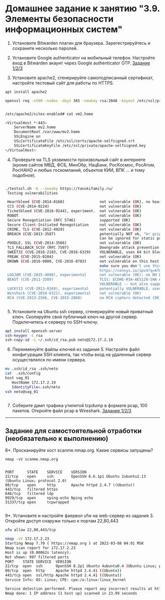 # Домашнее задание к занятию "3.9. Элементы безопасности информационных систем"

1. Установите Bitwarden плагин для браузера. Зарегестрируйтесь и сохраните несколько паролей.

2. Установите Google authenticator на мобильный телефон. Настройте вход в Bitwarden акаунт через Google authenticator OTP.
[Задание 1/2/3](https://drive.google.com/drive/folders/1AiA1nBJv7JQMGgo7nhXRtDZvsmLM2lIC)
3. Установите apache2, сгенерируйте самоподписанный сертификат, настройте тестовый сайт для работы по HTTPS.
```bash
apt install apache2

openssl req -x509 -nodes -days 365 -newkey rsa:2048 -keyout /etc/ssl/private/apache-selfsigned.key -out /etc/ssl/certs/apache-selfsigned.crt -subj "/C=RU/ST=Moscow/L=Moscow/O=Company Name/OU=Org/CN=www.vm2.home"


/etc/apache2/sites-enabled# cat vm2.home 

<VirtualHost *:443>   
	ServerName mv2.home    
	DocumentRoot /var/www/mv2.home   
	SSLEngine on   
	SSLCertificateFile /etc/ssl/certs/apache-selfsigned.crt   
	SSLCertificateKeyFile /etc/ssl/private/apache-selfsigned.key
</VirtualHost>


```
4. Проверьте на TLS уязвимости произвольный сайт в интернете (кроме сайтов МВД, ФСБ, МинОбр, НацБанк, РосКосмос, РосАтом, РосНАНО и любых госкомпаний, объектов КИИ, ВПК ... и тому подобное).
```bash

./testssl.sh -U --sneaky https://tanukifamily.ru/
 Testing vulnerabilities 

 Heartbleed (CVE-2014-0160)                not vulnerable (OK), no heartbeat extension
 CCS (CVE-2014-0224)                       not vulnerable (OK)
 Ticketbleed (CVE-2016-9244), experiment.  not vulnerable (OK)
 ROBOT                                     not vulnerable (OK)
 Secure Renegotiation (RFC 5746)           supported (OK)
 Secure Client-Initiated Renegotiation     not vulnerable (OK)
 CRIME, TLS (CVE-2012-4929)                not vulnerable (OK)
 BREACH (CVE-2013-3587)                    potentially NOT ok, "br gzip" HTTP compression detected. - only supplied "/" tested
                                           Can be ignored for static pages or if no secrets in the page
 POODLE, SSL (CVE-2014-3566)               not vulnerable (OK)
 TLS_FALLBACK_SCSV (RFC 7507)              Downgrade attack prevention supported (OK)
 SWEET32 (CVE-2016-2183, CVE-2016-6329)    VULNERABLE, uses 64 bit block ciphers
 FREAK (CVE-2015-0204)                     not vulnerable (OK)
 DROWN (CVE-2016-0800, CVE-2016-0703)      not vulnerable on this host and port (OK)
                                           make sure you don't use this certificate elsewhere with SSLv2 enabled services
                                           https://censys.io/ipv4?q=A7871C0431785434CA9BCE05F7FB49D81CFDCD325CA3D29F1CAA09832481449D could help you to find out
 LOGJAM (CVE-2015-4000), experimental      not vulnerable (OK): no DH EXPORT ciphers, no DH key detected with <= TLS 1.2
 BEAST (CVE-2011-3389)                     TLS1: ECDHE-RSA-AES128-SHA AES128-SHA DES-CBC3-SHA 
                                           VULNERABLE -- but also supports higher protocols  TLSv1.1 TLSv1.2 (likely mitigated)
 LUCKY13 (CVE-2013-0169), experimental     potentially VULNERABLE, uses cipher block chaining (CBC) ciphers with TLS. Check patches
 Winshock (CVE-2014-6321), experimental    not vulnerable (OK)
 RC4 (CVE-2013-2566, CVE-2015-2808)        no RC4 ciphers detected (OK)



```
5. Установите на Ubuntu ssh сервер, сгенерируйте новый приватный ключ. Скопируйте свой публичный ключ на другой сервер. Подключитесь к серверу по SSH-ключу.
 ```bash
apt install openssh-server
ssh-keygen -t rsa
ssh-copy-id -i ~/.ssh/id_rsa.pub neto@172.17.2.19

```
6. Переименуйте файлы ключей из задания 5. Настройте файл конфигурации SSH клиента, так чтобы вход на удаленный сервер осуществлялся по имени сервера.
```bash
mv .ssh/id_rsa .ssh/neto
cat  .ssh/config
host vag_01
   HostName 172.17.2.19
   IdentityFile=.ssh/neto 
ssh neto@vag_01
  

```
7. Соберите дамп трафика утилитой tcpdump в формате pcap, 100 пакетов. Откройте файл pcap в Wireshark.
[Задание 1/2/3](https://drive.google.com/drive/folders/1AiA1nBJv7JQMGgo7nhXRtDZvsmLM2lIC)
 ---
## Задание для самостоятельной отработки (необязательно к выполнению)

8*. Просканируйте хост scanme.nmap.org. Какие сервисы запущены?
```bsh
nmap -sV scanme.nmap.org


PORT      STATE    SERVICE    VERSION
22/tcp    open     ssh        OpenSSH 6.6.1p1 Ubuntu 2ubuntu2.13 (Ubuntu Linux; protocol 2.0)
80/tcp    open     http       Apache httpd 2.4.7 ((Ubuntu))
443/tcp   filtered https
646/tcp   filtered ldp
9929/tcp  open     nping-echo Nping echo
31337/tcp open     tcpwrapped


```
9*. Установите и настройте фаервол ufw на web-сервер из задания 3. Откройте доступ снаружи только к портам 22,80,443
```bash
ufw allow 22,80,443/tcp

nmap -sV 172.17.2.23
Starting Nmap 7.70 ( https://nmap.org ) at 2022-03-08 04:01 MSK
Nmap scan report for 172.17.2.23
Host is up (0.00062s latency).
Not shown: 997 filtered ports
PORT    STATE SERVICE  VERSION
22/tcp  open  ssh      OpenSSH 8.2p1 Ubuntu 4ubuntu0.4 (Ubuntu Linux; protocol 2.0)
80/tcp  open  http     Apache httpd 2.4.41 ((Ubuntu))
443/tcp open  ssl/http Apache httpd 2.4.41 ((Ubuntu))
Service Info: OS: Linux; CPE: cpe:/o:linux:linux_kernel

Service detection performed. Please report any incorrect results at https://nmap.org/submit/ .
Nmap done: 1 IP address (1 host up) scanned in 23.99 seconds

```